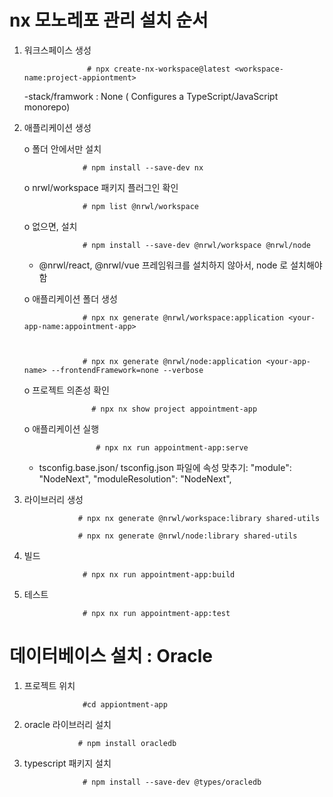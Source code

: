 
# nx 모노레포 관리 설치 순서
  1) 워크스페이스 생성 
            
                       # npx create-nx-workspace@latest <workspace-name:project-appiontment> 

      -stack/framwork : None ( Configures a TypeScript/JavaScript monorepo)

  2) 애플리케이션 생성 

       o 폴더 안에서만 설치
       
                      # npm install --save-dev nx

        o nrwl/workspace 패키지 플러그인 확인
     
                      # npm list @nrwl/workspace


        o 없으면, 설치
     
                      # npm install --save-dev @nrwl/workspace @nrwl/node



        - @nrwl/react, @nrwl/vue 프레임워크를 설치하지 않아서, node 로 설치해야함
    


        o 애플리케이션 폴더 생성

                      # npx nx generate @nrwl/workspace:application <your-app-name:appointment-app>


                     
                      # npx nx generate @nrwl/node:application <your-app-name> --frontendFramework=none --verbose




         
     o 프로젝트 의존성 확인
     

                        # npx nx show project appointment-app
  



     o 애플리케이션 실행
     

                         # npx nx run appointment-app:serve






      - tsconfig.base.json/ tsconfig.json  파일에 속성 맞추기:
             "module": "NodeNext",
             "moduleResolution": "NodeNext",



  4)  라이브러리 생성

                      # npx nx generate @nrwl/workspace:library shared-utils

                      # npx nx generate @nrwl/node:library shared-utils

  5) 빌드
     
                      # npx nx run appointment-app:build

              
  6) 테스트
     
                      # npx nx run appointment-app:test
     
          

         
                     
# 데이터베이스 설치 : Oracle 

  1. 프로젝트 위치
     
                      #cd appiontment-app

     
  2.  oracle 라이브러리 설치
     
                      # npm install oracledb 

  
  3. typescript 패키지 설치
     
                      # npm install --save-dev @types/oracledb
                 



